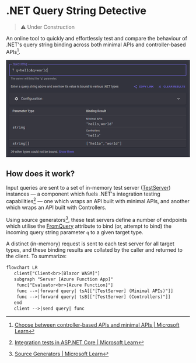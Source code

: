 # .NET Query String Detective

> ⚠️ Under Construction

An online tool to quickly and effortlessly test and compare the behaviour of .NET's query string binding across both minimal APIs and controller-based APIs[^1].

![screenshot](preview.png)

## How does it work?

Input queries are sent to a set of in-memory test server ([TestServer](https://learn.microsoft.com/en-us/dotnet/api/microsoft.aspnetcore.testhost.testserver?view=aspnetcore-8.0)) instances &mdash; a component which fuels .NET's integration testing capabilities[^2] &mdash; one which wraps an API built with minimal APIs, and another which wraps an API built with Controllers.

Using source generators[^3], these test servers define a number of endpoints which utilise the [FromQuery](https://learn.microsoft.com/en-us/dotnet/api/microsoft.aspnetcore.mvc.fromqueryattribute?view=aspnetcore-8.0) attribute to bind (or, attempt to bind) the incoming query string parameter `q` to a given target type.

A distinct (in-memory) request is sent to each test server for all target types, and these binding results are collated by the caller and returned to the client. To summarize:

``` mermaid
flowchart LR
   client["Client<br>[Blazor WASM]"]
   subgraph "Server [Azure Function App]"
    func["Evaluator<br>[Azure Function]"]
    func -->|forward query| tsA[["[TestServer] (Minimal APIs)"]]
    func -->|forward query| tsB[["[TestServer] (Controllers)"]]
   end
   client -->|send query| func
```

[^1]: [Choose between controller-based APIs and minimal APIs | Microsoft Learn](https://learn.microsoft.com/en-us/aspnet/core/fundamentals/apis?view=aspnetcore-8.0)

[^2]: [Integration tests in ASP.NET Core | Microsoft Learn](https://learn.microsoft.com/en-us/aspnet/core/test/integration-tests?view=aspnetcore-8.0)

[^3]: [Source Generators | Microsoft Learn](https://learn.microsoft.com/en-us/dotnet/csharp/roslyn-sdk/source-generators-overview)
